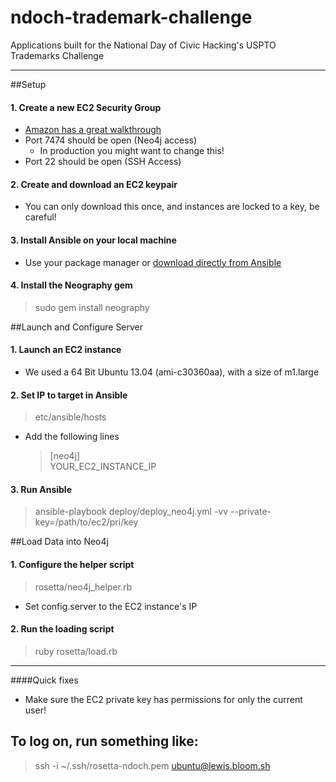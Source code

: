 ndoch-trademark-challenge
=========================

Applications built for the National Day of Civic Hacking's USPTO Trademarks Challenge


---
##Setup

#### 1. Create a new EC2 Security Group

- [Amazon has a great walkthrough][1]
- Port 7474 should be open (Neo4j access)
    - In production you might want to change this! 
- Port 22 should be open (SSH Access)

#### 2. Create and download an EC2 keypair
	
- You can only download this once, and instances are locked to a key, be careful!

#### 3. Install Ansible on your local machine

- Use your package manager or [download directly from Ansible][2]

#### 4. Install the Neography gem

> sudo gem install neography

##Launch and Configure Server

#### 1. Launch an EC2 instance

- We used a 64 Bit Ubuntu 13.04 (ami-c30360aa), with a size of m1.large

#### 2. Set IP to target in Ansible

>etc/ansible/hosts
 
- Add the following lines

    >[neo4j]               
    >YOUR_EC2_INSTANCE_IP

#### 3. Run Ansible
	
>ansible-playbook deploy/deploy_neo4j.yml -vv --private-key=/path/to/ec2/pri/key

##Load Data into Neo4j
#### 1. Configure the helper script
	
>rosetta/neo4j_helper.rb
	
- Set config.server to the EC2 instance's IP 

#### 2. Run the loading script
	
>ruby rosetta/load.rb

---

####Quick fixes
- Make sure the EC2 private key has permissions for only the current user!

[1]: http://docs.aws.amazon.com/gettingstarted/latest/wah/getting-started-security-group.html
[2]: http://ansible.cc/


## To log on, run something like:

>ssh -i ~/.ssh/rosetta-ndoch.pem ubuntu@lewis.bloom.sh

